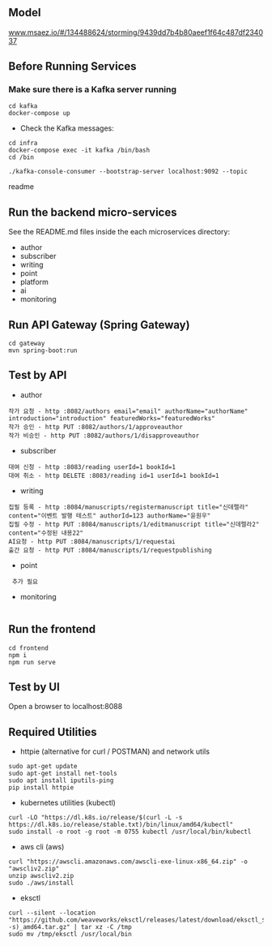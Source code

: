 # 

## Model
www.msaez.io/#/134488624/storming/9439dd7b4b80aeef1f64c487df234037

## Before Running Services
### Make sure there is a Kafka server running
```
cd kafka
docker-compose up
```
- Check the Kafka messages:
```
cd infra
docker-compose exec -it kafka /bin/bash
cd /bin

./kafka-console-consumer --bootstrap-server localhost:9092 --topic
```

readme

## Run the backend micro-services
See the README.md files inside the each microservices directory:

- author
- subscriber
- writing
- point
- platform
- ai
- monitoring


## Run API Gateway (Spring Gateway)
```
cd gateway
mvn spring-boot:run
```

## Test by API
- author
```
작가 요청 - http :8082/authors email="email" authorName="authorName" introduction="introduction" featuredWorks="featuredWorks"
작가 승인 - http PUT :8082/authors/1/approveauthor
작가 비승인 - http PUT :8082/authors/1/disapproveauthor
```
- subscriber
```
대여 신청 - http :8083/reading userId=1 bookId=1
대여 취소 - http DELETE :8083/reading id=1 userId=1 bookId=1
```
- writing
```
집필 등록 - http :8084/manuscripts/registermanuscript title="신데렐라" content="이벤트 발행 테스트" authorId=123 authorName="윤원우"
집필 수정 - http PUT :8084/manuscripts/1/editmanuscript title="신데렐라2" content="수정된 내용22"
AI요청 - http PUT :8084/manuscripts/1/requestai
출간 요청 - http PUT :8084/manuscripts/1/requestpublishing
```
- point
```
 추가 필요
```
- monitoring
```
```


## Run the frontend
```
cd frontend
npm i
npm run serve
```

## Test by UI
Open a browser to localhost:8088

## Required Utilities

- httpie (alternative for curl / POSTMAN) and network utils
```
sudo apt-get update
sudo apt-get install net-tools
sudo apt install iputils-ping
pip install httpie
```

- kubernetes utilities (kubectl)
```
curl -LO "https://dl.k8s.io/release/$(curl -L -s https://dl.k8s.io/release/stable.txt)/bin/linux/amd64/kubectl"
sudo install -o root -g root -m 0755 kubectl /usr/local/bin/kubectl
```

- aws cli (aws)
```
curl "https://awscli.amazonaws.com/awscli-exe-linux-x86_64.zip" -o "awscliv2.zip"
unzip awscliv2.zip
sudo ./aws/install
```

- eksctl 
```
curl --silent --location "https://github.com/weaveworks/eksctl/releases/latest/download/eksctl_$(uname -s)_amd64.tar.gz" | tar xz -C /tmp
sudo mv /tmp/eksctl /usr/local/bin
```
